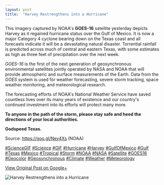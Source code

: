 ```yaml
---
layout: post
title:  "Harvey Restrengthens into a Hurricane"
---
```


This imagery captured by NOAA's **GOES-16** satellite yesterday depicts Harvey
as it regained hurricane status over the Gulf of Mexico. It is now a major
Category 4 cyclone bearing down on the Texas coast and all forecasts indicate
it will be a devastating natural disaster. Torrential rainfall is predicted
across much of central and eastern Texas, with some estimates as high as three
feet of precipitation over the next week.  
  
 _GOES-16_ is the first of the next generation of geosynchronous environmental
satellites jointly operated by NASA and NOAA that will provide atmospheric and
surface measurements of the Earth. Data from the _GOES_ system is used for
weather forecasting, severe storm tracking, space weather monitoring, and
meteorological research.  
  
The forecasting efforts of NOAA's National Weather Service have saved
countless lives over its many years of existence and our country's continued
investment into its efforts will protect many more.  
  
 **To anyone in the path of the storm, please stay safe and heed the
directions of your local authorities.**  
  
 **Godspeed Texas.**  
  
Source: <https://goo.gl/Ney4Xs> (NOAA)  
  
[#ScienceGIF](https://plus.google.com/s/%23ScienceGIF/posts)
[#Science](https://plus.google.com/s/%23Science/posts)
[#GIF](https://plus.google.com/s/%23GIF/posts)
[#Hurricane](https://plus.google.com/s/%23Hurricane/posts)
[#Harvey](https://plus.google.com/s/%23Harvey/posts)
[#GulfOfMexico](https://plus.google.com/s/%23GulfOfMexico/posts)
[#Gulf](https://plus.google.com/s/%23Gulf/posts)
[#Texas](https://plus.google.com/s/%23Texas/posts)
[#Mexico](https://plus.google.com/s/%23Mexico/posts)
[#Tropical](https://plus.google.com/s/%23Tropical/posts)
[#Storm](https://plus.google.com/s/%23Storm/posts)
[#NOAA](https://plus.google.com/s/%23NOAA/posts)
[#NASA](https://plus.google.com/s/%23NASA/posts)
[#Satellite](https://plus.google.com/s/%23Satellite/posts)
[#GOES16](https://plus.google.com/s/%23GOES16/posts)
[#Geocolor](https://plus.google.com/s/%23Geocolor/posts)
[#Geosynchronous](https://plus.google.com/s/%23Geosynchronous/posts)
[#Climate](https://plus.google.com/s/%23Climate/posts)
[#Weather](https://plus.google.com/s/%23Weather/posts)
[#Meteorology](https://plus.google.com/s/%23Meteorology/posts)

[View Original Post on Google+](https://plus.google.com/+ColinSullender/posts/XkUtHGEj74B)

![Harvey Restrengthens into a Hurricane](/assets/img/2017-08-25-Harvey-Restrengthens-into-a-Hurricane.gif)
